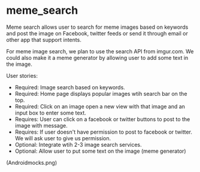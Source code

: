 meme_search
===========
Meme search allows user to search for meme images based on keywords and post the image on Facebook, twitter feeds or send it through email or other app that support intents.

For meme image search, we plan to use the search API from imgur.com.  We could also make it a meme generator by allowing user to add some text in the image.

User stories:

 * Required: Image search based on keywords.
 * Required: Home page displays popular images wtih search bar on the top.
 * Required: Click on an image open a new view with that image and an input box to enter some text.
 * Requires: User can click on a facebook or twitter buttons to post to the image with message.
 * Requires: If user doesn't have permission to post to facebook or twitter.  We will ask user to give us permission.
 * Optional: Integrate wtih 2-3 image search services.
 * Optional: Allow user to put some text on the image (meme generator)

 (Androidmocks.png)

